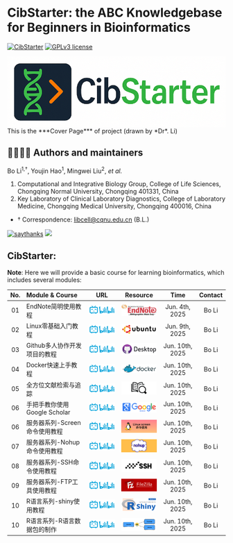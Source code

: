# CibStarter: the ABC Knowledgebase for Beginners in Bioinformatics # 

[![CibStarter](https://img.shields.io/badge/CibStarter-black?style=for-the-badge&logo=icq&logolColor=42F425)](https://github.com/libcell/CibStarter) 
[![GPLv3 license](https://img.shields.io/badge/License-GPLv3-red.svg)](http://perso.crans.org/besson/LICENSE.html)

<img src = "img/CibStarter.png" width = "600" align = "middle"> 
This is the ***Cover Page*** of project (drawn by *Dr*. Li)

## 👩‍🏫👨‍🏫 Authors and maintainers 

Bo Li<sup>1,†</sup>, Youjin Hao<sup>1</sup>, Mingwei Liu<sup>2</sup>, *et al.*

1) Computational and Integrative Biology Group, College of Life Sciences, Chongqing Normal University, Chongqing 401331, China
2) Key Laboratory of Clinical Laboratory Diagnostics, College of Laboratory Medicine, Chongqing Medical University, Chongqing 400016, China

- †	Correspondence: libcell@cqnu.edu.cn (B.L.)

[![saythanks](https://img.shields.io/badge/say-thanks-ff69b4.svg)](https://libcell.github.io)
[![](https://img.shields.io/badge/follow%20me%20on-WeChat-green.svg)](https://libcell.github.io)

## **CibStarter**: 

**Note**: Here we will provide a basic course for learning bioinformatics, which includes several modules: 

| No. | Module & Course | URL | Resource | Time | Contact |
| :----: | :---- | :----: | :----: | :----: | :----: |
| 01 | EndNote简明使用教程 | [<img src="img/bilibili.png" alt="Bilibili" width="100">](https://www.bilibili.com/video/BV1MvjzzDEgJ/?spm_id_from=333.337.search-card.all.click) | <img src="img/endnote.png" alt="EndNote" width="100"> | Jun. 4th, 2025 | Bo Li |
| 02 | Linux零基础入门教程 | [<img src="img/bilibili.png" alt="Bilibili" width="100">](https://www.bilibili.com/video/BV1Da4y137PH/?spm_id_from=333.337.search-card.all.click) | <img src="img/ubuntu.png" alt="Ubuntu" width="100"> | Jun. 9th, 2025 | Bo Li |
| 03 | Github多人协作开发项目的教程 | [<img src="img/bilibili.png" alt="Bilibili" width="100">](https://www.bilibili.com/video/BV1o7411U7j6/?spm_id_from=333.337.search-card.all.click) | <img src="img/github_desktop.png" alt="Github-desktop" width="100"> | Jun. 10th, 2025 | Bo Li |
| 04 | Docker快速上手教程 | [<img src="img/bilibili.png" alt="Bilibili" width="100">](https://www.bilibili.com/video/BV11L411g7U1/?spm_id_from=333.337.search-card.all.click) | <img src="img/docker.png" alt="Docker" width="100"> | Jun. 10th, 2025 | Bo Li |
| 05 | 全方位文献检索与追踪 | [<img src="img/bilibili.png" alt="Bilibili" width="100">](https://www.bilibili.com/video/BV1x44y1D7e7/?spm_id_from=333.337.search-card.all.click) | <img src="img/review.png" alt="Review" width="100"> | Jun. 10th, 2025 | Bo Li |
| 06 | 手把手教你使用Google Scholar | [<img src="img/bilibili.png" alt="Bilibili" width="100">](https://www.bilibili.com/video/BV1qo4y197TN/?spm_id_from=333.337.search-card.all.click) | <img src="img/google-scholar.png" alt="Google Scholar" width="100"> | Jun. 10th, 2025 | Bo Li |
| 06 | 服务器系列-Screen命令使用教程 | [<img src="img/bilibili.png" alt="Bilibili" width="100">](https://www.bilibili.com/video/BV1De4y1F7C3/?spm_id_from=333.337.search-card.all.click) | <img src="img/screen.png" alt="Google Scholar" width="100"> | Jun. 10th, 2025 | Bo Li |
| 07 | 服务器系列-Nohup命令使用教程 | [<img src="img/bilibili.png" alt="Bilibili" width="100">](https://www.bilibili.com/video/BV1tM411C7ke/?spm_id_from=333.337.search-card.all.click) | <img src="img/nohup.png" alt="Google Scholar" width="100"> | Jun. 10th, 2025 | Bo Li |
| 08 | 服务器系列-SSH命令使用教程 | [<img src="img/bilibili.png" alt="Bilibili" width="100">](https://www.bilibili.com/video/BV1cL411w7RB/?spm_id_from=333.337.search-card.all.click) | <img src="img/ssh.png" alt="Google Scholar" width="100"> | Jun. 10th, 2025 | Bo Li |
| 09 | 服务器系列-FTP工具使用教程 | [<img src="img/bilibili.png" alt="Bilibili" width="100">](https://www.bilibili.com/video/BV1xv411k7Lj/?spm_id_from=333.337.search-card.all.click) | <img src="img/filezila.png" alt="Google Scholar" width="100"> | Jun. 10th, 2025 | Bo Li |
| 10 | R语言系列-shiny使用教程 | [<img src="img/bilibili.png" alt="Bilibili" width="100">](https://www.bilibili.com/video/BV1xv411k7Lj/?spm_id_from=333.337.search-card.all.click) | <img src="img/shiny.png" alt="R Shiny" width="100"> | Jun. 10th, 2025 | Bo Li |
| 10 | R语言系列-R语言数据包的制作 | [<img src="img/bilibili.png" alt="Bilibili" width="100">](https://www.bilibili.com/video/BV1XW4y1s7qK/?spm_id_from=333.337.search-card.all.click) | <img src="img/datapkg.png" alt="Data Package" width="100"> | Jun. 10th, 2025 | Bo Li |